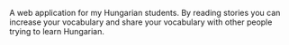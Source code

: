 A web application for my Hungarian students. By reading stories you can increase your vocabulary and share your vocabulary with other people trying to learn Hungarian.